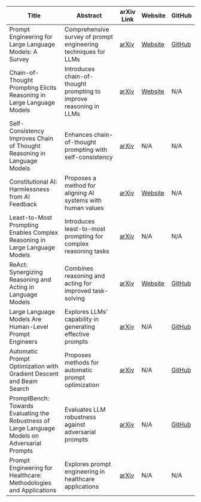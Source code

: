 | Title                                                                                          | Abstract                                                           | arXiv Link                                | Website                                                                                 | GitHub                                                       |
| ---------------------------------------------------------------------------------------------- | ------------------------------------------------------------------ | ----------------------------------------- | --------------------------------------------------------------------------------------- | ------------------------------------------------------------ |
| Prompt Engineering for Large Language Models: A Survey                                         | Comprehensive survey of prompt engineering techniques for LLMs     | [arXiv](https://arxiv.org/abs/2303.18223) | [Website](https://promptingsurvey.org/)                                                 | [GitHub](https://github.com/thunlp/PromptPapers)             |
| Chain-of-Thought Prompting Elicits Reasoning in Large Language Models                          | Introduces chain-of-thought prompting to improve reasoning in LLMs | [arXiv](https://arxiv.org/abs/2201.11903) | [Website](https://ai.googleblog.com/2022/05/language-models-perform-reasoning-via.html) | N/A                                                          |
| Self-Consistency Improves Chain of Thought Reasoning in Language Models                        | Enhances chain-of-thought prompting with self-consistency          | [arXiv](https://arxiv.org/abs/2203.11171) | N/A                                                                                     | N/A                                                          |
| Constitutional AI: Harmlessness from AI Feedback                                               | Proposes a method for aligning AI systems with human values        | [arXiv](https://arxiv.org/abs/2212.08073) | [Website](https://www.anthropic.com/constitutional-ai)                                  | N/A                                                          |
| Least-to-Most Prompting Enables Complex Reasoning in Large Language Models                     | Introduces least-to-most prompting for complex reasoning tasks     | [arXiv](https://arxiv.org/abs/2205.10625) | N/A                                                                                     | N/A                                                          |
| ReAct: Synergizing Reasoning and Acting in Language Models                                     | Combines reasoning and acting for improved task-solving            | [arXiv](https://arxiv.org/abs/2210.03629) | [Website](https://react-lm.github.io/)                                                  | [GitHub](https://github.com/ysymyth/ReAct)                   |
| Large Language Models Are Human-Level Prompt Engineers                                         | Explores LLMs' capability in generating effective prompts          | [arXiv](https://arxiv.org/abs/2211.01910) | N/A                                                                                     | [GitHub](https://github.com/keirp/automatic_prompt_engineer) |
| Automatic Prompt Optimization with Gradient Descent and Beam Search                            | Proposes methods for automatic prompt optimization                 | [arXiv](https://arxiv.org/abs/2305.03495) | N/A                                                                                     | [GitHub](https://github.com/microsoft/LMOps)                 |
| PromptBench: Towards Evaluating the Robustness of Large Language Models on Adversarial Prompts | Evaluates LLM robustness against adversarial prompts               | [arXiv](https://arxiv.org/abs/2306.04528) | N/A                                                                                     | [GitHub](https://github.com/microsoft/promptbench)           |
| Prompt Engineering for Healthcare: Methodologies and Applications                              | Explores prompt engineering in healthcare applications             | [arXiv](https://arxiv.org/abs/2304.14670) | N/A                                                                                     | N/A                                                          |